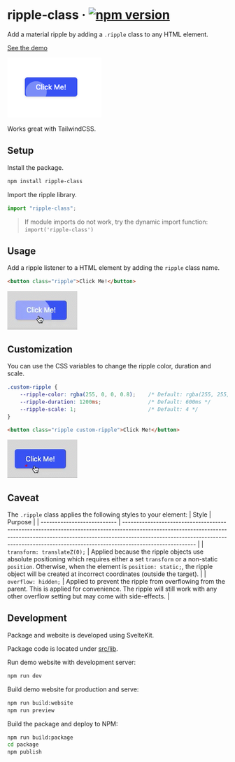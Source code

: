 # ripple-class · [![npm version](https://badge.fury.io/js/ripple-class.svg?1)](https://badge.fury.io/js/ripple-class)

Add a material ripple by adding a `.ripple` class to any HTML element.

[See the demo](https://ripple-class.pages.dev/)

![](https://raw.githubusercontent.com/plasmatech8/ripple-class/main/img/example.png)

Works great with TailwindCSS.

## Setup

Install the package.

```bash
npm install ripple-class
```

Import the ripple library.
```ts
import "ripple-class";
```

> If module imports do not work, try the dynamic import function: `import('ripple-class')`

## Usage

Add a ripple listener to a HTML element by adding the `ripple` class name.
```html
<button class="ripple">Click Me!</button>
```

![](img/default_ripple_demo.gif)

## Customization

You can use the CSS variables to change the ripple color, duration and scale.
```css
.custom-ripple {
    --ripple-color: rgba(255, 0, 0, 0.8);    /* Default: rgba(255, 255, 255, 0.6) */
    --ripple-duration: 1200ms;               /* Default: 600ms */
    --ripple-scale: 1;                       /* Default: 4 */
}
```
```html
<button class="ripple custom-ripple">Click Me!</button>
```

![](img/custom_ripple_demo.gif)

## Caveat

The `.ripple` class applies the following styles to your element:
| Style                       | Purpose                                                                                                                                                                                                                                                              |
| --------------------------- | -------------------------------------------------------------------------------------------------------------------------------------------------------------------------------------------------------------------------------------------------------------------- |
| `transform: translateZ(0);` | Applied because the ripple objects use absolute positioning which requires either a set `transform` or a non-static `position`. Otherwise, when the element is `position: static;`, the ripple object will be created at incorrect coordinates (outside the target). |
| `overflow: hidden;`         | Applied to prevent the ripple from overflowing from the parent. This is applied for convenience. The ripple will still work with any other overflow setting but may come with side-effects.                                                                          |

## Development

Package and website is developed using SvelteKit.

Package code is located under [src/lib](https://github.com/plasmatech8/ripple-class/tree/main/src/lib).

Run demo website with development server:
```bash
npm run dev
```

Build demo website for production and serve:
```bash
npm run build:website
npm run preview
```

Build the package and deploy to NPM:
```bash
npm run build:package
cd package
npm publish
```